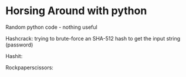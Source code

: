 # Horsing Around with python
Random python code - nothing useful

Hashcrack: trying to brute-force an SHA-512 hash to get the input string (password)

Hashit:

Rockpaperscissors:
